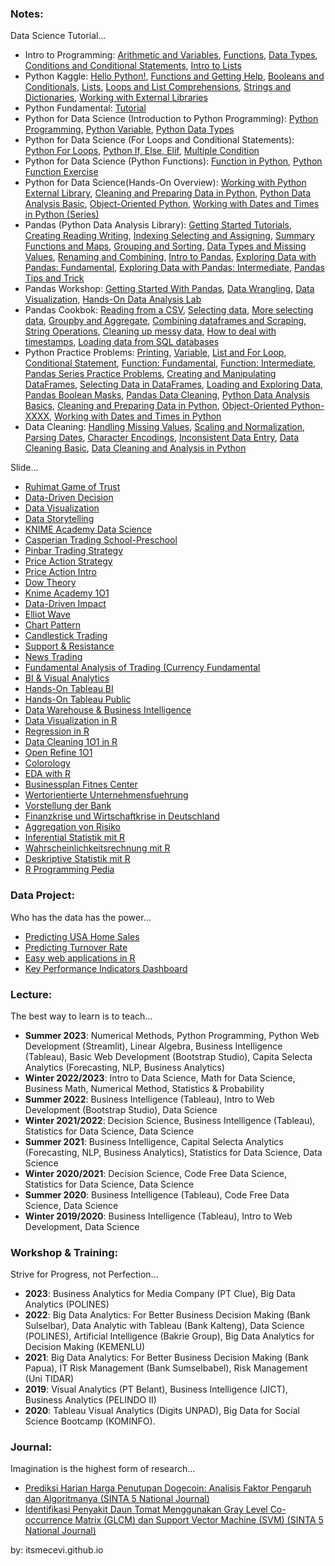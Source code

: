 ### Notes:
Data Science Tutorial...

* Intro to Programming: [Arithmetic and Variables](https://colab.research.google.com/drive/1goYkfMay2Eez9pvgsVTO5uTUDKV-ys9X?usp=sharing), [Functions](https://colab.research.google.com/drive/1ksPrNI4dNLf9IJ8CndJk9V49sW8pboEP?usp=sharing), [Data Types](https://colab.research.google.com/drive/1v1QKVXUUmFcagDDQp-JISwvmt8bbv709?usp=sharing), [Conditions and Conditional Statements](https://colab.research.google.com/drive/1c8lLrflPAmljsU12R3KGLMSdZ_Jvyjnw?usp=sharing), [Intro to Lists](https://colab.research.google.com/drive/1eQv4h1vpQBUeU8Ao530JUqSX5scQ3geM?usp=sharing)
* Python Kaggle: [Hello Python!](), [Functions and Getting Help](), [Booleans and Conditionals](), [Lists](), [Loops and List Comprehensions](), [Strings and Dictionaries](), [Working with External Libraries]()
* Python Fundamental: [Tutorial](https://colab.research.google.com/drive/1Il9BhnPeZZKzXGsLwPVM00O7SK4S7VR1?usp=sharing)
* Python for Data Science (Introduction to Python Programming): [Python Programming](https://colab.research.google.com/drive/1hOYPrZd68cZexgFeErQikRuN3ALrjUZC?usp=sharing), [Python Variable](https://colab.research.google.com/drive/1lQ_W-QGulH4OP2HcaLq_APDGx_GRaBVj?usp=sharing), [Python Data Types](https://colab.research.google.com/drive/1i7pp1NUzsXK-MxXu8axPvqJFdXCjuMgQ?usp=sharing)
* Python for Data Science (For Loops and Conditional Statements): [Python For Loops](https://colab.research.google.com/drive/1qSobt8x90CpZTZDQlmyQSKsR7QjicrHE?usp=sharing), [Python If, Else, Elif](https://colab.research.google.com/drive/12imcVU5SFQLRpw1WUJ0LagKakPSiLTuR?usp=sharing), [Multiple Condition](https://colab.research.google.com/drive/1dzFjiJRoZ1os9ON9CKkLCyoYcguK9G-z?usp=sharing)
* Python for Data Science (Python Functions): [Function in Python](https://colab.research.google.com/drive/1KihiHixC_-rc5Z2Dj494CIngakrUDuyo?usp=sharing), [Python Function Exercise](https://colab.research.google.com/drive/17YnTgstlGOBPGs8ZWxNhI16B9ki1yshR?usp=sharing)
* Python for Data Science(Hands-On Overview): [Working with Python External Library](https://colab.research.google.com/drive/1ooWhlDgFSgGGQqh0C4ECuKqeGEOqJEYX?usp=sharing), [Cleaning and Preparing Data in Python](), [Python Data Analysis Basic](), [Object-Oriented Python](), [Working with Dates and Times in Python (Series)]()
* Pandas (Python Data Analysis Library): [Getting Started Tutorials](https://colab.research.google.com/drive/1ZFa7cWkBIFJcwxy3IXPCn0oZSrqMcug7?usp=sharing), [Creating Reading Writing](https://colab.research.google.com/drive/1LzOLMrhxvjE5Gid4XUHxwsHQjLGBN5uX?usp=sharing), [Indexing Selecting and Assigning](https://colab.research.google.com/drive/1XJY65H0eExN6fsMKVyx98w0VH7djEv82?usp=sharing), [Summary Functions and Maps](https://colab.research.google.com/drive/11T9TVH8uz0QGFsbvZGSnloOAtxiegODB?usp=sharing), [Grouping and Sorting](https://colab.research.google.com/drive/1ny6YxWp05XwdMumzVnmSR-gsWHmp3Hkg?usp=sharing), [Data Types and Missing Values](https://colab.research.google.com/drive/1xHBfBi35TVmLhOL7b8j-nNPbAuKR6xlG?usp=sharing), [Renaming and Combining](https://colab.research.google.com/drive/1W_PWqUKJKz2EWbJaXLomqxs94tDJJF42?usp=sharing), [Intro to Pandas](https://colab.research.google.com/drive/1EQ03F658-e4tNRpIP1kuzwFmGmB7nAKU?usp=sharing), [Exploring Data with Pandas: Fundamental](https://colab.research.google.com/drive/1UG4hrFMTANavDSO70ITmcnWlx_QfxIRf?usp=sharing), [Exploring Data with Pandas: Intermediate](https://colab.research.google.com/drive/1FTexpwSNiF15TgzGdFPAtfu92eSG5EaB?usp=sharing), [Pandas Tips and Trick](https://colab.research.google.com/drive/185CpY6RWWtTjgqLqIt_BkQJuGVDbtVNJ?usp=sharing)
* Pandas Workshop: [Getting Started With Pandas](https://colab.research.google.com/drive/1R6pYGS3F9tGiXvswb5aHfNWOH0zeiLU3?usp=sharing), [Data Wrangling](), [Data Visualization](), [Hands-On Data Analysis Lab]()
* Pandas Cookbok: [Reading from a CSV](), [Selecting data](), [More selecting data](), [Groupby and Aggregate](), [Combining dataframes and Scraping](), [String Operations](), [Cleaning up messy data](), [How to deal with timestamps](), [Loading data from SQL databases]()
* Python Practice Problems: [Printing](https://colab.research.google.com/drive/1Og23ZVUyoGdVNXBtK8S4fUd_UIQJPBuS?usp=sharing), [Variable](https://colab.research.google.com/drive/19c2kDdRm3uDdTIgd_ikUn-SWeMlLMljx?usp=sharing), [List and For Loop](https://colab.research.google.com/drive/1pmkjtlFHO1qAsN4wwCozswOpr5VNMkRB?usp=sharing), [Conditional Statement](https://colab.research.google.com/drive/1e-Fj80HKSfLEAvJ5AawupN2n7HthuNvl?usp=sharing), [Function: Fundamental](https://colab.research.google.com/drive/1aih_ahBzDH0WQG_kOi0rlNwCciRvHZEZ?usp=sharing), [Function: Intermediate](https://colab.research.google.com/drive/114-pVXhr1mnBTZNR3HHKTOx2H0tdsGna?usp=sharing), [Pandas Series Practice Problems](https://colab.research.google.com/drive/1qtY-rz7FahGeTZDY2AHCcQKaauXZyQ4j?usp=sharing), [Creating and Manipulating DataFrames](), [Selecting Data in DataFrames](), [Loading and Exploring Data](), [Pandas Boolean Masks](), [Pandas Data Cleaning](), [Python Data Analysis Basics](), [Cleaning and Preparing Data in Python](), [Object-Oriented Python-XXXX](), [Working with Dates and Times in Python]()
* Data Cleaning: [Handling Missing Values](), [Scaling and Normalization](), [Parsing Dates](), [Character Encodings](), [Inconsistent Data Entry](), [Data Cleaning Basic](), [Data Cleaning and Analysis in Python]()

Slide...

* [Ruhimat Game of Trust](https://github.com/itsmecevi/sbg-ruhimat/blob/main/sbg-final-new.pdf)
* [Data-Driven Decision](https://www.canva.com/design/DAFTrCyOrW4/wOtENOok5bttN6LHzujNcw/view?utm_content=DAFTrCyOrW4&utm_campaign=designshare&utm_medium=link&utm_source=publishsharelink)
* [Data Visualization](https://itsmecevi.github.io/data-visualization/)
* [Data Storytelling](https://itsmecevi.github.io/data-storytelling/)
* [KNIME Academy Data Science](https://itsmecevi.github.io/knime-academy-datascience/)
* [Casperian Trading School-Preschool](https://www.canva.com/design/DAEDnNWpgwQ/QqajLWs5NaMaI4d28M7iAg/view?utm_content=DAEDnNWpgwQ&utm_campaign=designshare&utm_medium=link&utm_source=publishsharelink)
* [Pinbar Trading Strategy](https://itsmecevi.github.io/pinbar-trading/)
* [Price Action Strategy](https://itsmecevi.github.io/price-action-strategy/)
* [Price Action Intro](https://itsmecevi.github.io/price-action-intro/)
* [Dow Theory](https://itsmecevi.github.io/dow-theory/)
* [Knime Academy 1O1](https://itsmecevi.github.io/knime-academy-101/)
* [Data-Driven Impact](https://www.canva.com/design/DAECRX1XUqM/YTKBGJUGmpKLscGY8Nr9zw/view?utm_content=DAECRX1XUqM&utm_campaign=designshare&utm_medium=link&utm_source=publishsharelink)
* [Elliot Wave](https://itsmecevi.github.io/elliot-wave/)
* [Chart Pattern](https://itsmecevi.github.io/chart-pattern/)
* [Candlestick Trading](https://itsmecevi.github.io/candlestick-trading/)
* [Support & Resistance](https://itsmecevi.github.io/sr-trading/)
* [News Trading](https://itsmecevi.github.io/news-trading/)
* [Fundamental Analysis of Trading (Currency Fundamental](https://itsmecevi.github.io/currency-fundamental/)
* [BI & Visual Analytics](https://itsmecevi.github.io/bi-visual-overview/)
* [Hands-On Tableau BI](https://docs.google.com/presentation/d/1a1-lRjjwSYBv4IUw5aLWeRr7x9JESrR8qkHR-Ug1u_4/edit?usp=sharing)
* [Hands-On Tableau Public](https://itsmecevi.github.io/Tableau-Public/)
* [Data Warehouse & Business Intelligence](https://itsmecevi.github.io/dwbi/)
* [Data Visualization in R](https://itsmecevi.github.io/dataviz/)
* [Regression in R](https://itsmecevi.github.io/regression/)
* [Data Cleaning 1O1 in R](https://itsmecevi.github.io/data-cleaning-101/)
* [Open Refine 1O1](https://itsmecevi.github.io/openrefine/#)
* [Colorology](https://itsmecevi.github.io/colorology/)
* [EDA with R](https://itsmecevi.github.io/eda/)
* [Businessplan Fitnes Center](https://itsmecevi.github.io/businessplan-fitnes-center/)
* [Wertorientierte Unternehmensfuehrung](https://itsmecevi.github.io/wertorientierte-unternehmensf-hrung/)
* [Vorstellung der Bank](https://itsmecevi.github.io/finanzkrise/)
* [Finanzkrise und Wirtschaftkrise in Deutschland](https://itsmecevi.github.io/finanzkrise/)
* [Aggregation von Risiko](https://itsmecevi.github.io/aggregation-risiko/)
* [Inferential Statistik mit R](https://itsmecevi.github.io/insta/)
* [Wahrscheinlichkeitsrechnung mit R](https://itsmecevi.github.io/wkr/)
* [Deskriptive Statistik mit R](https://itsmecevi.github.io/desta/)
* [R Programming Pedia](https://r-pedia.gitbook.io/cevi/)


### Data Project:
Who has the data has the power...

* [Predicting USA Home Sales](https://itsmecevi.github.io/usa-home-sales/)
* [Predicting Turnover Rate](https://itsmecevi.github.io/hr-turnover-rate/)
* [Easy web applications in R](https://itsmecevi.github.io/r-shiny-app/)
* [Key Performance Indicators Dashboard](https://itsmecevi.github.io/dataviz-kpi/)

### Lecture:
The best way to learn is to teach...

* **Summer 2023**: Numerical Methods, Python Programming, Python Web Development (Streamlit), Linear Algebra, Business Intelligence (Tableau), Basic Web Development (Bootstrap Studio), Capita Selecta Analytics (Forecasting, NLP, Business Analytics) 
* **Winter 2022/2023**: Intro to Data Science, Math for Data Science, Business Math, Numerical Method, Statistics & Probability
* **Summer 2022**: Business Intelligence (Tableau), Intro to Web Development (Bootstrap Studio), Data Science
* **Winter 2021/2022**: Decision Science, Business Intelligence (Tableau), Statistics for Data Science, Data Science
* **Summer 2021**: Business Intelligence, Capital Selecta Analytics (Forecasting, NLP, Business Analytics), Statistics for Data Science, Data Science
* **Winter 2020/2021**: Decision Science, Code Free Data Science, Statistics for Data Science, Data Science
* **Summer 2020**: Business Intelligence (Tableau), Code Free Data Science, Data Science
* **Winter 2019/2020**: Business Intelligence (Tableau), Intro to Web Development, Data Science

### Workshop & Training:
Strive for Progress, not Perfection...

* **2023**: Business Analytics for Media Company (PT Clue), Big Data Analytics (POLINES)
* **2022**: Big Data Analytics: For Better Business Decision Making (Bank Sulselbar), Data Analytic with Tableau (Bank Kalteng), Data Science (POLINES), Artificial Intelligence (Bakrie Group), Big Data Analytics for Decision Making (KEMENLU)
* **2021**: Big Data Analytics: For Better Business Decision Making (Bank Papua), IT Risk Management (Bank Sumselbabel), Risk Management (Uni TIDAR)
* **2019**: Visual Analytics (PT Belant), Business Intelligence (JICT), Business Analytics (PELINDO II)
* **2020**: Tableau Visual Analytics (Digits UNPAD), Big Data for Social Science Bootcamp (KOMINFO).




### Journal:
Imagination is the highest form of research...

* [Prediksi Harian Harga Penutupan Dogecoin: Analisis Faktor Pengaruh dan Algoritmanya (SINTA 5 National Journal)](https://journal.ubpkarawang.ac.id/index.php/TeknikInformatikaSistemInfor/article/view/4423)
* [Identifikasi Penyakit Daun Tomat Menggunakan Gray Level Co-occurrence Matrix (GLCM) dan Support Vector Machine (SVM) (SINTA 5 National Journal)](https://journal.ubpkarawang.ac.id/index.php/TeknikInformatikaSistemInfor/article/view/3578)

by: itsmecevi.github.io


